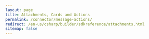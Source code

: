 ```yaml
---
layout: page
title: Attachments, Cards and Actions
permalink: /connector/message-actions/
redirect: /en-us/csharp/builder/sdkreference/attachments.html
sitemap: false
---
```

